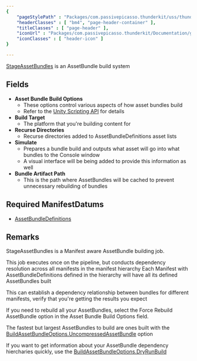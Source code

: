 ```yaml
---
{ 
	"pageStylePath" : "Packages/com.passivepicasso.thunderkit/uss/thunderkit_style.uss",
	"headerClasses" : [ "bm4", "page-header-container" ],
	"titleClasses" : [ "page-header" ],
	"iconUrl" : "Packages/com.passivepicasso.thunderkit/Documentation/graphics/TK_Pipeline_2X_Icon.png",
	"iconClasses" : [ "header-icon" ]
}

---
```


[StageAssetBundles](assetlink://Packages/com.passivepicasso.thunderkit/Editor/Core/Pipelines/Jobs/StageAssetBundles.cs) is an AssetBundle build system

## Fields

* **Asset Bundle Build Options**
  - These options control various aspects of how asset bundles build
  - Refer to the [Unity Scripting API](https://docs.unity3d.com/ScriptReference/BuildAssetBundleOptions.html) for details
* **Build Target**
  - The platform that you're building content for
* **Recurse Directories**
  - Recurse directories added to AssetBundleDefinitions asset lists
* **Simulate**
  - Prepares a bundle build and outputs what asset will go into what bundles to the Console window
  - A visual interface will be being added to provide this information as well
* **Bundle Artifact Path**
  - This is the path where AssetBundles will be cached to prevent unnecessary rebuilding of bundles

## Required ManifestDatums

* [AssetBundleDefinitions](assetlink://Packages/com.passivepicasso.thunderkit/Editor/Core/Manifests/Datum/AssetBundleDefinitions.cs)

## Remarks

StageAssetBundles is a Manifest aware AssetBundle building job. 

This job executes once on the pipeline, but conducts dependency resolution across all manifests in the manifest hierarchy
Each Manifest with AssetBundleDefinitions defined in the hierarchy will have all its defined AssetBundles built

This can establish a dependency relationship between bundles for different manifests, verify that you're getting the results you expect

If you need to rebuild all your AssetBundles, select the Force Rebuild AssetBundle option in the Asset Bundle Build Options field.

The fastest but largest AssetBundles to build are ones built with the [BuildAssetBundleOptions.UncompressedAssetBundle](https://docs.unity3d.com/ScriptReference/BuildAssetBundleOptions.UncompressedAssetBundle.html) option

If you want to get information about your AssetBundle dependency hiercharies quickly, use the [BuildAssetBundleOptions.DryRunBuild](https://docs.unity3d.com/ScriptReference/BuildAssetBundleOptions.DryRunBuild.html)